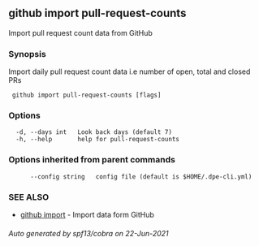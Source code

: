 ##  github import pull-request-counts

Import pull request count data from GitHub

### Synopsis

Import daily pull request count data i.e number of open, total and closed PRs

```
 github import pull-request-counts [flags]
```

### Options

```
  -d, --days int   Look back days (default 7)
  -h, --help       help for pull-request-counts
```

### Options inherited from parent commands

```
      --config string   config file (default is $HOME/.dpe-cli.yml)
```

### SEE ALSO

* [ github import](_github_import.md)	 - Import data form GitHub

###### Auto generated by spf13/cobra on 22-Jun-2021
